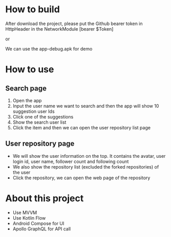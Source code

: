 # How to build
After download the project, please put the Github bearer token in HttpHeader in the NetworkModule
[bearer $Token]

or 

We can use the app-debug.apk for demo


# How to use

## Search page
1. Open the app
2. Input the user name we want to search and then the app will show 10 suggestion user Ids
3. Click one of the suggestions
4. Show the search user list
5. Click the item and then we can open the user repository list page

## User repository page
* We will show the user information on the top. It contains the avatar, user login id, user name, follower count and following count
* We also show the repository list (excluded the forked repositories) of the user
* Click the repository, we can open the web page of the repository

# About this project
* Use MVVM
* Use Kotlin Flow
* Android Compose for UI
* Apollo GraphQL for API call
